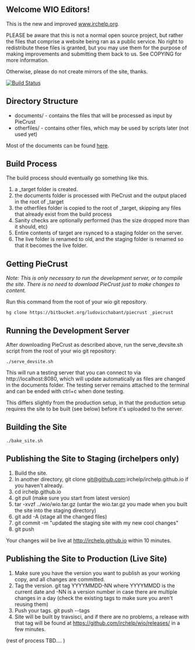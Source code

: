 Welcome WIO Editors!
--------------------

This is the new and improved www.irchelp.org.

PLEASE be aware that this is not a normal open source project, but rather the files that comprise a website being
ran as a public service. 
No right to redistribute these files is granted, but you may use them for the purpose of making improvements and
submitting them back to us. See COPYING for more information.

Otherwise, please do not create mirrors of the site, thanks.

[![Build Status](https://travis-ci.org/irchelp/wio.svg?branch=master)](https://travis-ci.org/irchelp/wio)


Directory Structure
-------------------

 * documents/ - contains the files that will be processed as input by PieCrust
 * otherfiles/ - contains other files, which may be used by scripts later (not used yet)

Most of the documents can be found [here](https://github.com/irchelp/wio/tree/master/documents/_content/pages/irchelp).

Build Process
-------------

The build process should eventually go something like this.

 1. a _target folder is created.
 2. the documents folder is processed with PieCrust and the output placed in
    the root of _target
 3. the otherfiles folder is copied to the root of _target, skipping any
    files that already exist from the build process
 4. Sanity checks are optionally performed (has the size dropped more than it should,
    etc)
 5. Entire contents of target are rsynced to a staging folder on the server.
 6. The live folder is renamed to old, and the staging folder is renamed so
    that it becomes the live folder.



Getting PieCrust
----------------
*Note: This is only necessary to run the development server, or to compile the site.*
*There is no need to download PieCrust just to make changes to content.*

Run this command from the root of your wio git repository.

	hg clone https://bitbucket.org/ludovicchabant/piecrust _piecrust

Running the Development Server
------------------------------

After downloading PieCrust as described above, run the serve_devsite.sh script
from the root of your wio git repository:

	./serve_devsite.sh

This will run a testing server that you can connect to via http://localhost:8080,
which will update automatically as files are changed in the documents
folder. The testing server remains attached to the terminal and can be ended
with ctrl+c when done testing.

This differs slightly from the production setup, in that the production
setup requires the site to be built (see below)  before it's uploaded to the server.

Building the Site
-----------------

	./bake_site.sh

Publishing the Site to Staging (irchelpers only)
-------------------------------------------------

 1. Build the site.
 2. In another directory, git clone git@github.com:irchelp/irchelp.github.io if you haven't already.
 3. cd irchelp.github.io
 4. git pull (make sure you start from latest version)
 5. tar -xvzf ../wio/wio.tar.gz (untar the wio.tar.gz you made when you built the site into the staging directory)
 6. git add -A (stage all the changed files)
 7. git commit -m "updated the staging site with my new cool changes"
 8. git push
 

Your changes wiil be live at http://irchelp.github.io within 10 minutes.
 
Publishing the Site to Production (Live Site)
---------------------------------------------

 1. Make sure you have the version you want to publish as your working copy, and all changes are committed.
 2. Tag the version. git tag YYYYMMDD-NN where YYYYMMDD is the current date and -NN is a version number in case there are multiple changes in a day (check the existing tags to make sure you aren't reusing them)
 3. Push your tags. git push --tags
 4. Site will be built by travsisci, and if there are no problems, a release with that tag will be found at https://github.com/irchelp/wio/releases/ in a few minutes.

(rest of process TBD.... )

